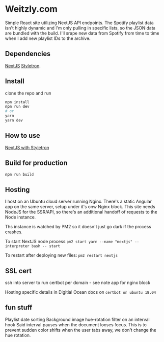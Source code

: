# Weitzly.com

Simple React site utilizing NextJS API endpoints. The Spotify playlist data isn't highly dynamic and I'm only pulling in specific lists, so the JSON data are bundled with the build. I'll srape new data from Spotify from time to time when I add new playlist IDs to the archive.

## Dependencies

[NextJS](https://nextjs.org/)
[Styletron](https://github.com/rtsao/styletron).

## Install

clone the repo and run

```bash
npm install
npm run dev
# or
yarn
yarn dev
```

## How to use

[NextJS with Styletron](https://www.styletron.org/getting-started/#with-nextjs)

## Build for production

```bash
npm run build
```

## Hosting

I host on an Ubuntu cloud server running Nginx.
There's a static Angular app on the same server, setup under it's onw Nginx block. This site needs NodeJS for the SSR/API, so there's an additional handoff of requests to the Node instance.

Ths instance is watched by PM2 so it doesn't just go dark if the process crashes.

To start NextJS node process
`pm2 start yarn --name "nextjs" --interpreter bash -- start`

To restart after deploying new files:
`pm2 restart nextjs`

## SSL cert

ssh into server to run certbot per domain - see note app for nginx block

Hosting specific details in Digitial Ocean docs on `certbot on ubuntu 18.04`

## fun stuff

Playlist date sorting
Background image hue-rotation filter on an interval hook
Said interval pauses when the document looses focus.
This is to prevent sudden color shifts when the user tabs away, we don't change the hue rotation.
